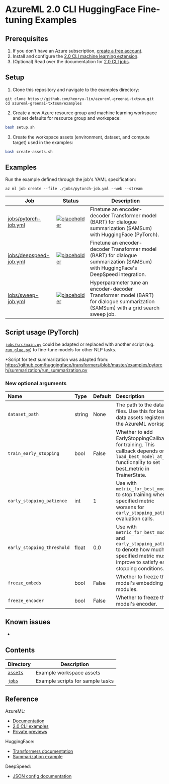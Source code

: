 # AzureML 2.0 CLI HuggingFace Fine-tuning Examples

## Prerequisites
1. If you don't have an Azure subscription, [create a free account](https://aka.ms/AMLFree).
2. Install and configure the [2.0 CLI machine learning extension](https://docs.microsoft.com/azure/machine-learning/how-to-configure-cli).
3. (Optional) Read over the documentation for [2.0 CLI jobs](https://docs.microsoft.com/en-us/azure/machine-learning/how-to-train-cli).

## Setup
1. Clone this repository and navigate to the examples directory:

```
git clone https://github.com/henryu-lin/azureml-greenai-txtsum.git
cd azureml-greenai-txtsum/examples
```

2. Create a new Azure resource group and machine learning workspace and set defaults for resource group and workspace:

```bash
bash setup.sh
```

3. Create the workspace assets (environment, dataset, and compute target) used in the examples:

```bash
bash create-assets.sh
```

## Examples
Run the example defined through the job's YAML specification:
```
az ml job create --file ./jobs/pytorch-job.yml --web --stream
```
Job | Status | Description
--- | ------ | -----------
[jobs/pytorch-job.yml](jobs/pytorch-job.yml)|[![placeholder](https://img.shields.io/badge/%20Job%20-placeholder-33cc4c.svg)](./jobs)|Finetune an encoder-decoder Transformer model (BART) for dialogue summarization (SAMSum) with HuggingFace (PyTorch).
[jobs/deepspeed-job.yml](jobs/deepspeed-job.yml)|[![placeholder](https://img.shields.io/badge/%20Job%20-placeholder-33cc4c.svg)](./jobs)|Finetune an encoder-decoder Transformer model (BART) for dialogue summarization (SAMSum) with HuggingFace's DeepSpeed integration.
[jobs/sweep-job.yml](jobs/sweep-job.yml)|[![placeholder](https://img.shields.io/badge/%20Job%20-placeholder-33cc4c.svg)](./jobs)|Hyperparameter tune an encoder-decoder Transformer model (BART) for dialogue summarization (SAMSum) with a grid search sweep job.

## Script usage (PyTorch)
[`jobs/src/main.py`](jobs/src/main.py) could be adapted or replaced with another script (e.g. [`run_glue.py`](https://github.com/huggingface/transformers/blob/master/examples/pytorch/text-classification/run_glue.py)) to fine-tune models for other NLP tasks.

*Script for text summarization was adapted from: https://github.com/huggingface/transformers/blob/master/examples/pytorch/summarization/run_summarization.py  

### New optional arguments
| Name | Type | Default | Description |
| :--- | :--- | :------ | :---------- |
| `dataset_path` | string | None | The path to the dataset files. Use this for loading data assets registered in the AzureML workspace. |
| `train_early_stopping` | bool | False | Whether to add EarlyStoppingCallback for training. This callback depends on `load_best_model_at_end` functionality to set best_metric in TrainerState. |
| `early_stopping_patience` | int | 1 | Use with `metric_for_best_model` to stop training when the specified metric worsens for `early_stopping_patience` evaluation calls. |
| `early_stopping_threshold` | float | 0.0 | Use with `metric_for_best_model` and `early_stopping_patience` to denote how much the specified metric must improve to satisfy early stopping conditions. |
| `freeze_embeds` | bool | False | Whether to freeze the model's embedding modules. |
| `freeze_encoder` | bool | False | Whether to freeze the model's encoder. |

## Known issues
*  

## Contents
| Directory | Description |
| --------- | ----------- |
| [`assets`](./assets) | Example workspace assets |
| [`jobs`](./jobs) | Example scripts for sample tasks |

## Reference
AzureML:
- [Documentation](https://docs.microsoft.com/azure/machine-learning)
- [2.0 CLI examples](https://github.com/Azure/azureml-examples/tree/main/cli)
- [Private previews](https://github.com/Azure/azureml-previews)

HuggingFace:
- [Transformers documentation](https://huggingface.co/transformers/master/index.html)
- [Summarization example](https://github.com/huggingface/transformers/tree/master/examples/pytorch/summarization)

DeepSpeed:
- [JSON config documentation](https://www.deepspeed.ai/docs/config-json/)
